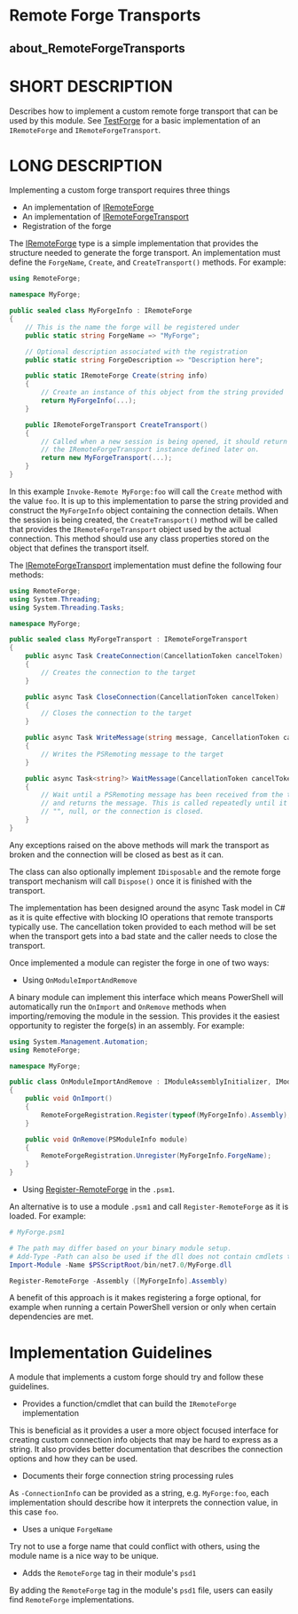 # Remote Forge Transports
## about_RemoteForgeTransports

# SHORT DESCRIPTION
Describes how to implement a custom remote forge transport that can be used by this module.
See [TestForge](https://github.com/jborean93/RemoteForge/tree/main/tests/TestForge) for a basic implementation of an `IRemoteForge` and `IRemoteForgeTransport`.

# LONG DESCRIPTION
Implementing a custom forge transport requires three things

+ An implementation of [IRemoteForge](https://github.com/jborean93/RemoteForge/blob/main/src/RemoteForge/IRemoteForge.cs)
+ An implementation of [IRemoteForgeTransport](https://github.com/jborean93/RemoteForge/blob/main/src/RemoteForge/IRemoteForgeTransport.cs)
+ Registration of the forge

The [IRemoteForge](https://github.com/jborean93/RemoteForge/blob/main/src/RemoteForge/IRemoteForge.cs) type is a simple implementation that provides the structure needed to generate the forge transport.
An implementation must define the `ForgeName`, `Create`, and `CreateTransport()` methods.
For example:

```csharp
using RemoteForge;

namespace MyForge;

public sealed class MyForgeInfo : IRemoteForge
{
    // This is the name the forge will be registered under
    public static string ForgeName => "MyForge";

    // Optional description associated with the registration
    public static string ForgeDescription => "Description here";

    public static IRemoteForge Create(string info)
    {
        // Create an instance of this object from the string provided
        return MyForgeInfo(...);
    }

    public IRemoteForgeTransport CreateTransport()
    {
        // Called when a new session is being opened, it should return
        // the IRemoteForgeTransport instance defined later on.
        return new MyForgeTransport(...);
    }
}
```

In this example `Invoke-Remote MyForge:foo` will call the `Create` method with the value `foo`.
It is up to this implementation to parse the string provided and construct the `MyForgeInfo` object containing the connection details.
When the session is being created, the `CreateTransport()` method will be called that provides the `IRemoteForgeTransport` object used by the actual connection.
This method should use any class properties stored on the object that defines the transport itself.

The [IRemoteForgeTransport](https://github.com/jborean93/RemoteForge/blob/main/src/RemoteForge/IRemoteForgeTransport.cs) implementation must define the following four methods:

```csharp
using RemoteForge;
using System.Threading;
using System.Threading.Tasks;

namespace MyForge;

public sealed class MyForgeTransport : IRemoteForgeTransport
{
    public async Task CreateConnection(CancellationToken cancelToken)
    {
        // Creates the connection to the target
    }

    public async Task CloseConnection(CancellationToken cancelToken)
    {
        // Closes the connection to the target
    }

    public async Task WriteMessage(string message, CancellationToken cancelToken)
    {
        // Writes the PSRemoting message to the target
    }

    public async Task<string?> WaitMessage(CancellationToken cancelToken)
    {
        // Wait until a PSRemoting message has been received from the target
        // and returns the message. This is called repeatedly until it returns
        // "", null, or the connection is closed.
    }
}
```

Any exceptions raised on the above methods will mark the transport as broken and the connection will be closed as best as it can.

The class can also optionally implement `IDisposable` and the remote forge transport mechanism will call `Dispose()` once it is finished with the transport.

The implementation has been designed around the async Task model in C# as it is quite effective with blocking IO operations that remote transports typically use.
The cancellation token provided to each method will be set when the transport gets into a bad state and the caller needs to close the transport.

Once implemented a module can register the forge in one of two ways:

+ Using `OnModuleImportAndRemove`

A binary module can implement this interface which means PowerShell will automatically run the `OnImport` and `OnRemove` methods when importing/removing the module in the session.
This provides it the easiest opportunity to register the forge(s) in an assembly.
For example:

```csharp
using System.Management.Automation;
using RemoteForge;

namespace MyForge;

public class OnModuleImportAndRemove : IModuleAssemblyInitializer, IModuleAssemblyCleanup
{
    public void OnImport()
    {
        RemoteForgeRegistration.Register(typeof(MyForgeInfo).Assembly);
    }

    public void OnRemove(PSModuleInfo module)
    {
        RemoteForgeRegistration.Unregister(MyForgeInfo.ForgeName);
    }
}

```

+ Using [Register-RemoteForge](./Register-RemoteForge.md) in the `.psm1`.

An alternative is to use a module `.psm1` and call `Register-RemoteForge` as it is loaded.
For example:

```powershell
# MyForge.psm1

# The path may differ based on your binary module setup.
# Add-Type -Path can also be used if the dll does not contain cmdlets to load
Import-Module -Name $PSScriptRoot/bin/net7.0/MyForge.dll

Register-RemoteForge -Assembly ([MyForgeInfo].Assembly)
```

A benefit of this approach is it makes registering a forge optional, for example when running a certain PowerShell version or only when certain dependencies are met.

# Implementation Guidelines
A module that implements a custom forge should try and follow these guidelines.

+ Provides a function/cmdlet that can build the `IRemoteForge` implementation

This is beneficial as it provides a user a more object focused interface for creating custom connection info objects that may be hard to express as a string.
It also provides better documentation that describes the connection options and how they can be used.

+ Documents their forge connection string processing rules

As `-ConnectionInfo` can be provided as a string, e.g. `MyForge:foo`, each implementation should describe how it interprets the connection value, in this case `foo`.

+ Uses a unique `ForgeName`

Try not to use a forge name that could conflict with others, using the module name is a nice way to be unique.

+ Adds the `RemoteForge` tag in their module's `psd1`

By adding the `RemoteForge` tag in the module's `psd1` file, users can easily find `RemoteForge` implementations.
